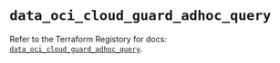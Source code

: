 # `data_oci_cloud_guard_adhoc_query`

Refer to the Terraform Registory for docs: [`data_oci_cloud_guard_adhoc_query`](https://registry.terraform.io/providers/oracle/oci/6.18.0/docs/data-sources/cloud_guard_adhoc_query).
